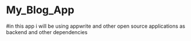 # My_Blog_App
#in this app  i will be using appwrite and other open source applications as backend and other dependencies 

